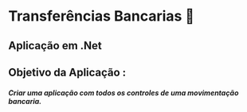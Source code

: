 # Transferências Bancarias :bank:

## Aplicação em .Net



## Objetivo da Aplicação :



##### **Criar uma aplicação com todos os controles de uma movimentação bancaria.**




